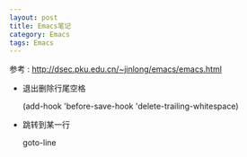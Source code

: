 ```yaml
---
layout: post
title: Emacs笔记
category: Emacs
tags: Emacs
---
```


参考 : http://dsec.pku.edu.cn/~jinlong/emacs/emacs.html

* 退出删除行尾空格

    (add-hook 'before-save-hook 'delete-trailing-whitespace)

* 跳转到某一行

    goto-line

